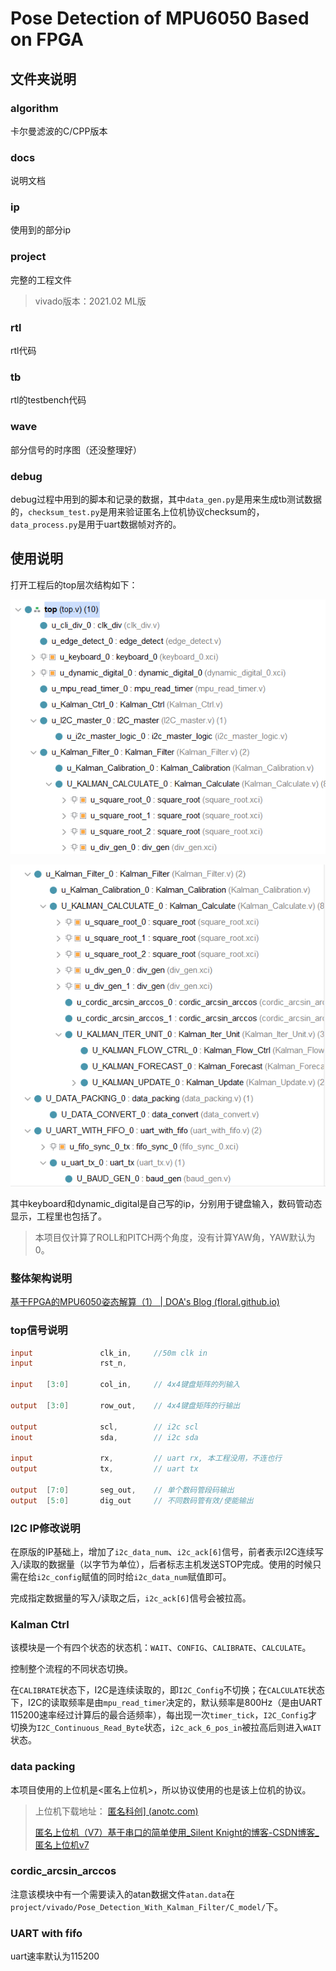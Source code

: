# Pose Detection of MPU6050 Based on FPGA

## 文件夹说明

### algorithm

卡尔曼滤波的C/CPP版本

### docs

说明文档

### ip

使用到的部分ip

### project

完整的工程文件

> vivado版本：2021.02 ML版

### rtl

rtl代码

### tb

rtl的testbench代码

### wave

部分信号的时序图（还没整理好）

### debug

debug过程中用到的脚本和记录的数据，其中`data_gen.py`是用来生成tb测试数据的，`checksum_test.py`是用来验证匿名上位机协议checksum的，`data_process.py`是用于uart数据帧对齐的。



## 使用说明

打开工程后的top层次结构如下：

![image-20220330102755103](readme/image-20220330102755103.png)



![image-20220330103458950](readme/image-20220330103458950.png)

其中keyboard和dynamic_digital是自己写的ip，分别用于键盘输入，数码管动态显示，工程里也包括了。

> 本项目仅计算了ROLL和PITCH两个角度，没有计算YAW角，YAW默认为0。

### 整体架构说明

[基于FPGA的MPU6050姿态解算（1） | DOA's Blog (floral.github.io)](https://floral.github.io/2022/03/25/基于FPGA的MPU6050姿态解算（1）/)

### top信号说明

```verilog
input				clk_in,		//50m clk in
input				rst_n,

input	[3:0]		col_in,		// 4x4键盘矩阵的列输入

output	[3:0]		row_out,	// 4x4键盘矩阵的行输出

output				scl,		// i2c scl
inout				sda,		// i2c sda

input				rx,			// uart rx, 本工程没用，不连也行
output				tx,			// uart tx

output	[7:0]		seg_out,	// 单个数码管段码输出
output	[5:0]		dig_out		// 不同数码管有效/使能输出
```



### I2C IP修改说明

在原版的IP基础上，增加了`i2c_data_num`、`i2c_ack[6]`信号，前者表示I2C连续写入/读取的数据量（以字节为单位），后者标志主机发送STOP完成。使用的时候只需在给`i2c_config`赋值的同时给`i2c_data_num`赋值即可。

完成指定数据量的写入/读取之后，`i2c_ack[6]`信号会被拉高。



### Kalman Ctrl

该模块是一个有四个状态的状态机：`WAIT`、`CONFIG`、`CALIBRATE`、`CALCULATE`。

控制整个流程的不同状态切换。

在`CALIBRATE`状态下，I2C是连续读取的，即`I2C_Config`不切换；在`CALCULATE`状态下，I2C的读取频率是由`mpu_read_timer`决定的，默认频率是800Hz（是由UART 115200速率经过计算后的最合适频率），每出现一次`timer_tick`，`I2C_Config`才切换为`I2C_Continuous_Read_Byte`状态，`i2c_ack_6_pos_in`被拉高后则进入`WAIT`状态。



### data packing

本项目使用的上位机是<匿名上位机>，所以协议使用的也是该上位机的协议。

> 上位机下载地址： [匿名科创\] (anotc.com)](http://anotc.com/wiki/匿名产品资料/资料下载链接汇总)
>
> [匿名上位机（V7）基于串口的简单使用_Silent Knight的博客-CSDN博客_匿名上位机v7](https://blog.csdn.net/weixin_46185705/article/details/113359120)



### cordic_arcsin_arccos

注意该模块中有一个需要读入的atan数据文件`atan.data`在`project/vivado/Pose_Detection_With_Kalman_Filter/C_model/`下。



### UART with fifo

uart速率默认为115200

